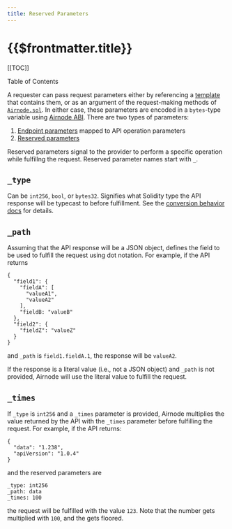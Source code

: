 ```yaml
---
title: Reserved Parameters
---
```


# {{$frontmatter.title}}
[[TOC]]

<Version selectedVersion="next" />

<div class="toc-label">Table of Contents</div>

A requester can pass request parameters either by referencing a [template](../protocols/request-response/template.md) that contains them, or as an argument of the request-making methods of [`Airnode.sol`](../protocols/request-response/general-structure.md#airnodesol). In either case, these parameters are encoded in a `bytes`-type variable using [Airnode ABI](airnode-abi.md). There are two types of parameters:

1. [Endpoint parameters](https://github.com/api3dao/api3-docs/blob/master/airnode/ois.md#55-parameters) mapped to API operation parameters
2. [Reserved parameters](https://github.com/api3dao/api3-docs/blob/master/airnode/ois.md#54-reservedparameters)

Reserved parameters signal to the provider to perform a specific operation while fulfillng the request. Reserved parameter names start with `_`.

## `_type`

Can be `int256`, `bool`, or `bytes32`. Signifies what Solidity type the API response will be typecast to before fulfillment. See the [conversion behavior docs](https://github.com/api3dao/airnode/tree/master/packages/adapter#conversion-behaviour) for details.

## `_path`

Assuming that the API response will be a JSON object, defines the field to be used to fulfill the request using dot notation. For example, if the API returns

```text
{
  "field1": {
    "fieldA": [
      "valueA1",
      "valueA2"
    ],
    "fieldB: "valueB"
  },
  "field2": {
    "fieldZ": "valueZ"
  }
}
```

and `_path` is `field1.fieldA.1`, the response will be `valueA2`.

If the response is a literal value \(i.e., not a JSON object\) and `_path` is not provided, Airnode will use the literal value to fulfill the request.

## `_times`

If `_type` is `int256` and a `_times` parameter is provided, Airnode multiplies the value returned by the API with the `_times` parameter before fulfilling the request. For example, if the API returns:

```text
{
  "data": "1.238",
  "apiVersion": "1.0.4"
}
```

and the reserved parameters are

```text
_type: int256
_path: data
_times: 100
```

the request will be fulfilled with the value `123`. Note that the number gets multiplied with `100`, and the gets floored.

